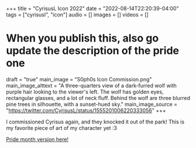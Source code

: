 +++
title = "CyrisusL Icon 2022"
date = "2022-08-14T22:20:39-04:00"
tags = ["cyrisusl", "icon"]
audio = []
images = []
videos = []
# When you publish this, also go update the description of the pride one
draft = "true"
main_image = "S0ph0s Icon Commission.png"
main_image_alttext = "A three-quarters view of a dark-furred wolf with purple hair looking to the viewer's left.  The wolf has golden eyes, rectangular glasses, and a lot of neck fluff.  Behind the wolf are three blurred pine trees in silhouette, with a sunset-hued sky."
main_image_source = "https://twitter.com/CyrisusL/status/1555201006220333056"
+++

I commissioned Cyrisus again, and they knocked it out of the park!  This is my favorite piece of art of my character yet :3

[Pride month version here!](/gallery/cyrisusl_pride_icon_2022/)

